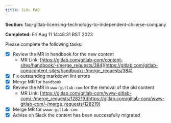 ```yaml
---
title: JiHu FAQ
---
```


**Section:** faq-gitlab-licensing-technology-to-independent-chinese-company

**Completed:** Fri Aug 11 14:48:31 BST 2023

Please complete the following tasks:

- [x] Review the MR in handbook for the new content
  - MR Link: [https://gitlab.com/gitlab-com/content-sites/handbook/-/merge_requests/384](https://gitlab.com/gitlab-com/content-sites/handbook/-/merge_requests/384)
- [x] Fix outstanding markdown lint errors
- [x] Merge MR for `handbook`
- [x] Review the MR in `www-gitlab-com` for the removal of the old content
  - MR Link: [https://gitlab.com/gitlab-com/www-gitlab-com/-/merge_requests/128219](https://gitlab.com/gitlab-com/www-gitlab-com/-/merge_requests/128219)
- [x] Merge MR for `wwww-gitlab-com`
- [x] Advise on Slack the content has been successfully migrated
